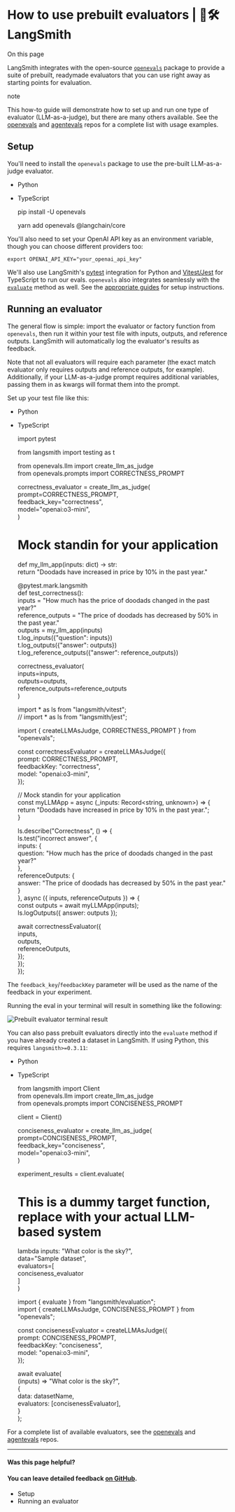 # How to use prebuilt evaluators | 🦜️🛠️ LangSmith

On this page

LangSmith integrates with the open-source [`openevals`](https://github.com/langchain-ai/openevals) package to provide a suite of prebuilt, readymade evaluators that you can use right away as starting points for evaluation.

note

This how-to guide will demonstrate how to set up and run one type of evaluator (LLM-as-a-judge), but there are many others available. See the [openevals](https://github.com/langchain-ai/openevals) and [agentevals](https://github.com/langchain-ai/agentevals) repos for a complete list with usage examples.

## Setup​

You'll need to install the `openevals` package to use the pre-built LLM-as-a-judge evaluator.

  * Python
  * TypeScript

    
    
    pip install -U openevals  
    
    
    
    yarn add openevals @langchain/core  
    

You'll also need to set your OpenAI API key as an environment variable, though you can choose different providers too:
    
    
    export OPENAI_API_KEY="your_openai_api_key"  
    

We'll also use LangSmith's [pytest](/evaluation/how_to_guides/pytest) integration for Python and [Vitest/Jest](/evaluation/how_to_guides/vitest_jest) for TypeScript to run our evals. `openevals` also integrates seamlessly with the [`evaluate`](https://docs.smith.langchain.com/reference/python/evaluation/langsmith.evaluation._runner.evaluate) method as well. See the [appropriate guides](/evaluation/how_to_guides#testing-integrations) for setup instructions.

## Running an evaluator​

The general flow is simple: import the evaluator or factory function from `openevals`, then run it within your test file with inputs, outputs, and reference outputs. LangSmith will automatically log the evaluator's results as feedback.

Note that not all evaluators will require each parameter (the exact match evaluator only requires outputs and reference outputs, for example). Additionally, if your LLM-as-a-judge prompt requires additional variables, passing them in as kwargs will format them into the prompt.

Set up your test file like this:

  * Python
  * TypeScript

    
    
    import pytest  
      
    from langsmith import testing as t  
      
    from openevals.llm import create_llm_as_judge  
    from openevals.prompts import CORRECTNESS_PROMPT  
      
    correctness_evaluator = create_llm_as_judge(  
    prompt=CORRECTNESS_PROMPT,  
    feedback_key="correctness",  
    model="openai:o3-mini",  
    )  
      
    # Mock standin for your application  
    def my_llm_app(inputs: dict) -> str:  
    return "Doodads have increased in price by 10% in the past year."  
      
    @pytest.mark.langsmith  
    def test_correctness():  
    inputs = "How much has the price of doodads changed in the past year?"  
    reference_outputs = "The price of doodads has decreased by 50% in the past year."  
    outputs = my_llm_app(inputs)  
    t.log_inputs({"question": inputs})  
    t.log_outputs({"answer": outputs})  
    t.log_reference_outputs({"answer": reference_outputs})  
      
    correctness_evaluator(  
        inputs=inputs,  
        outputs=outputs,  
        reference_outputs=reference_outputs  
    )  
    
    
    
    import * as ls from "langsmith/vitest";  
    // import * as ls from "langsmith/jest";  
      
    import { createLLMAsJudge, CORRECTNESS_PROMPT } from "openevals";  
      
    const correctnessEvaluator = createLLMAsJudge({  
    prompt: CORRECTNESS_PROMPT,  
    feedbackKey: "correctness",  
    model: "openai:o3-mini",  
    });  
      
    // Mock standin for your application  
    const myLLMApp = async (_inputs: Record<string, unknown>) => {  
    return "Doodads have increased in price by 10% in the past year.";  
    }  
      
    ls.describe("Correctness", () => {  
    ls.test("incorrect answer", {  
    inputs: {  
      question: "How much has the price of doodads changed in the past year?"  
    },  
    referenceOutputs: {  
      answer: "The price of doodads has decreased by 50% in the past year."  
    }  
    }, async ({ inputs, referenceOutputs }) => {  
    const outputs = await myLLMApp(inputs);  
    ls.logOutputs({ answer: outputs });  
      
    await correctnessEvaluator({  
      inputs,  
      outputs,  
      referenceOutputs,  
    });  
    });  
    });  
    

The `feedback_key`/`feedbackKey` parameter will be used as the name of the feedback in your experiment.

Running the eval in your terminal will result in something like the following:

![Prebuilt evaluator terminal result](/assets/images/prebuilt_eval_result-5cc210e5d106c8f9919c21c667516437.png)

You can also pass prebuilt evaluators directly into the `evaluate` method if you have already created a dataset in LangSmith. If using Python, this requires `langsmith>=0.3.11`:

  * Python
  * TypeScript

    
    
    from langsmith import Client  
    from openevals.llm import create_llm_as_judge  
    from openevals.prompts import CONCISENESS_PROMPT  
      
    client = Client()  
      
    conciseness_evaluator = create_llm_as_judge(  
    prompt=CONCISENESS_PROMPT,  
    feedback_key="conciseness",  
    model="openai:o3-mini",  
    )  
      
    experiment_results = client.evaluate(  
    # This is a dummy target function, replace with your actual LLM-based system  
    lambda inputs: "What color is the sky?",  
    data="Sample dataset",  
    evaluators=[  
        conciseness_evaluator  
    ]  
    )  
    
    
    
    import { evaluate } from "langsmith/evaluation";  
    import { createLLMAsJudge, CONCISENESS_PROMPT } from "openevals";  
      
    const concisenessEvaluator = createLLMAsJudge({  
    prompt: CONCISENESS_PROMPT,  
    feedbackKey: "conciseness",  
    model: "openai:o3-mini",  
    });  
      
    await evaluate(  
    (inputs) => "What color is the sky?",  
    {  
    data: datasetName,  
    evaluators: [concisenessEvaluator],  
    }  
    );  
    

For a complete list of available evaluators, see the [openevals](https://github.com/langchain-ai/openevals) and [agentevals](https://github.com/langchain-ai/agentevals) repos.

* * *

#### Was this page helpful?

  

#### You can leave detailed feedback [on GitHub](https://github.com/langchain-ai/langsmith-docs/issues/new?title=DOC%3A+%3CPlease+write+a+comprehensive+title+after+the+%27DOC%3A+%27+prefix%3E).

  * Setup
  * Running an evaluator
